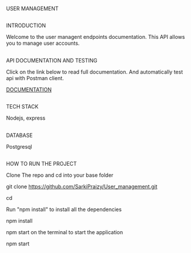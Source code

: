 USER MANAGEMENT

##

INTRODUCTION

Welcome to the user managent endpoints documentation. This API allows you to manage user accounts.

##

API DOCUMENTATION AND TESTING

Click on the link below to read full documentation. And automatically test api with Postman client.

[DOCUMENTATION](https://documenter.getpostman.com/view/30061272/2sAXxWYULJ)

##

TECH STACK

Nodejs, express

##

DATABASE

Postgresql

##

HOW TO RUN THE PROJECT

Clone The repo and cd into your base folder

git clone https://github.com/SarkiPraizy/User_management.git

cd <base folder>

Run "npm install" to install all the dependencies

npm install

npm start on the terminal to start the application

npm start
